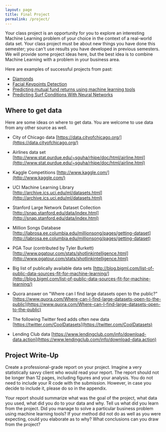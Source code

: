 ```yaml
---
layout: page
title: Final Project
permalink: /project/
---
```


Your class project is an opportunity for you to explore an interesting Machine Learning problem of your choice
in the context of a real-world data set. Your class project must be about new things you have done this semester; you can't use results you have developed in previous semesters. We will provide some project ideas here, but the best idea is to combine Machine Learning with a problem in your business area.

Here are examples of successful projects from past:

* [Diamonds](https://piazza.com/class_profile/get_resource/izev9lpuf6f6bc/izey1cwf45u30h)  
* [Facial Keypoints Detection](https://piazza.com/class_profile/get_resource/izev9lpuf6f6bc/izey1g1lz1s5on)  
* [Predicting mutual fund returns using machine learning tools](https://piazza.com/class_profile/get_resource/izev9lpuf6f6bc/izey1nw0wjb5wt)  
* [Predicting Surf Conditions With Neural Networks](https://piazza.com/class_profile/get_resource/izev9lpuf6f6bc/izey1ju3nu33v)  



## Where to get data

Here are some ideas on where to get data. You are welcome to use data from any other source as well.

  -  City of Chicago data
     [https://data.cityofchicago.org/](https://data.cityofchicago.org/)

  -  Airlines data set
     [http://www.stat.purdue.edu/~sguha/rhipe/doc/html/airline.html](http://www.stat.purdue.edu/~sguha/rhipe/doc/html/airline.html)

  -  Kaggle Competitions
     [http://www.kaggle.com/](http://www.kaggle.com/)

  -  UCI Machine Learning Library
     [http://archive.ics.uci.edu/ml/datasets.html](http://archive.ics.uci.edu/ml/datasets.html)

  -  Stanford Large Network Dataset Collection
     [http://snap.stanford.edu/data/index.html](http://snap.stanford.edu/data/index.html)

  -  Million Songs Database
     [http://labrosa.ee.columbia.edu/millionsong/pages/getting-dataset](http://labrosa.ee.columbia.edu/millionsong/pages/getting-dataset)

  -  PGA Tour (contributed by Tyler Burkett)
     [http://www.pgatour.com/stats/shotlinkintelligence.html](http://www.pgatour.com/stats/shotlinkintelligence.html)

  -  Big list of publically available data sets
     [http://blog.bigml.com/list-of-public-data-sources-fit-for-machine-learning/](http://blog.bigml.com/list-of-public-data-sources-fit-for-machine-learning/)

  -  Quora answer on "Where can I find large datasets open to the public?"
     [https://www.quora.com/Where-can-I-find-large-datasets-open-to-the-public](https://www.quora.com/Where-can-I-find-large-datasets-open-to-the-public)

  -  The following Twitter feed adds often new data
     [https://twitter.com/CoolDatasets](https://twitter.com/CoolDatasets)

  -  Lending Club data
     [https://www.lendingclub.com/info/download-data.action](https://www.lendingclub.com/info/download-data.action)


## Project Write-Up

Create a professional-grade report on your project.
Imagine a very statistically savvy client who would read your report.
The report should not be longer than 12 pages, including figures and your analysis.
You do not need to include your R code with the submission.
However, in case you decide to include it, please do so in the appendix.

Your report should summarize what was the goal of the project, what data you used, what did you do to your data and why.
Tell us what did you learn from the project. Did you manage to solve a particular business problem using machine learning tools?
If your method did not do as well as you were expecting, could you elaborate as to why?
What conclusions can you draw from the project?
